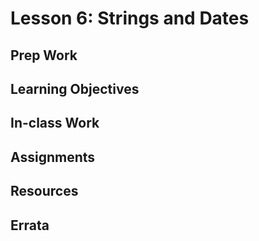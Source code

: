 # Lesson 6: Strings and Dates
## Prep Work

## Learning Objectives

## In-class Work

## Assignments

## Resources

## Errata
